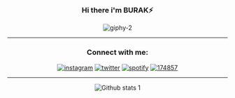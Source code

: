 
<div align="center">
  
### Hi there i'm BURAK⚡️

</div>
 


<div align="center">
  
  ![giphy-2](https://user-images.githubusercontent.com/88562078/186393271-1768622e-af7f-4c92-9dfb-f2ae2ba180c3.gif)

</div>

<hr>   

<div align="center">
  
### Connect with me:
  
  [![instagram](https://user-images.githubusercontent.com/88562078/186376242-642d3b8f-f282-40a9-91dc-61811059e915.png)](https://www.instagram.com/fburakk19/)
[![twitter](https://user-images.githubusercontent.com/88562078/186376819-9c34b879-110b-4b87-aaf1-7916ba37cded.png)](https://twitter.com/fburakk19)
[![spotify](https://user-images.githubusercontent.com/88562078/186377209-81fea4ea-df97-40ff-9cb5-91d55fbdb95f.png)](https://open.spotify.com/user/0zb9mt5l739qhnetaxanbsz51?si=94d8761802464dd1)
[![174857](https://user-images.githubusercontent.com/88562078/193642670-6f91d95a-ab5d-42b9-9257-41d04e1b3ac6.png)](https://www.linkedin.com/in/burak-köse-0314ba151/)


</div>
<hr>   

<div align="center">
  
![Github stats 1](https://github-readme-stats.vercel.app/api?username=fburakk&show_icons=true&theme=algolia)

</div>

